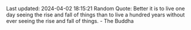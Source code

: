 Last updated: 2024-04-02 18:15:21
Random Quote: Better it is to live one day seeing the rise and fall of things than to live a hundred years without ever seeing the rise and fall of things. - The Buddha